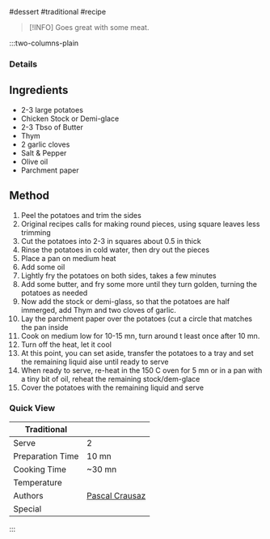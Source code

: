 #dessert #traditional #recipe

> [!INFO]
> Goes great with some meat.

:::two-columns-plain

### Details
## Ingredients

- 2-3 large potatoes
- Chicken Stock or Demi-glace
- 2-3 Tbso of Butter
- Thym
- 2 garlic cloves
- Salt & Pepper 
- Olive oil
- Parchment paper


## Method

1. Peel the potatoes and trim the sides
  1. Original recipes calls for making round pieces, using square leaves less trimming
2. Cut the potatoes into 2-3 in squares about 0.5 in thick
3. Rinse the potatoes in cold water, then dry out the pieces
4. Place a pan on medium heat
5. Add some oil
6. Lightly fry the potatoes on both sides, takes a few minutes
7. Add some butter, and fry some more until they turn golden, turning the potatoes as needed
8. Now add the stock or demi-glass, so that the potatoes are half immerged, add Thym and two cloves of garlic.
9. Lay the parchment paper over the potatoes (cut a circle that matches the pan inside
10. Cook on medium low for 10-15 mn, turn around t least once after 10 mn.
11. Turn off the heat, let it cool
  1. At this point, you can set aside, transfer the potatoes to a tray and set the remaining liquid aise until ready to serve
12. When ready to serve, re-heat in the 150 C oven for 5 mn or in a pan with a tiny bit of oil, reheat the remaining stock/dem-glace
13. Cover the potatoes with the remaining liquid and serve

  

  


<picture coming>


### Quick View
| Traditional      |                                                |
| ---------------- | ---------------------------------------------- |
| Serve            | 2                                              |
| Preparation Time | 10 mn                                          |
| Cooking Time     | ~30 mn                                         |
| Temperature      |                                                |
| Authors          | [Pascal Crausaz](mailto:pascal@askpascal.com)  |
| Special          |                                                |

:::

